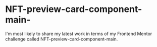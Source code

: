 # NFT-preview-card-component-main-
I'm most likely to share my latest work in terms of my Frontend Mentor challenge called NFT-preview-card-component-main. 
